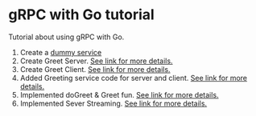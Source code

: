 # gRPC with Go tutorial

Tutorial about using gRPC with Go. 

1. Create a [dummy service](https://github.com/nik-hil/go-grpc-course/commit/4c26c6b468d646392a97169bbfb482c4b3164850 )
1. Create Greet Server. [See link for more details.](https://github.com/nik-hil/go-grpc-course/commit/a52d737ef88f744e843217c9b749caad87e4c3d8)
1. Create Greet Client. [See link for more details.](https://github.com/nik-hil/go-grpc-course/commit/9f130d4f4b8af4afaab7b078a7c4b62b9df57995)
1. Added Greeting service code for server and client. [See link for more details.](https://github.com/nik-hil/go-grpc-course/commit/694d2c505269c8f9aaaed825b9c8cb9878801780)
1. Implemented doGreet & Greet fun. [See link for more details.](https://github.com/nik-hil/go-grpc-course/tree/eb04df75c5b3112ab8888b0576df2687450a379d)
1. Implemented Sever Streaming. [See link for more details.](https://github.com/nik-hil/go-grpc-course/tree/578ac699913e08946be36c0f8f9c6662443c7c65)
